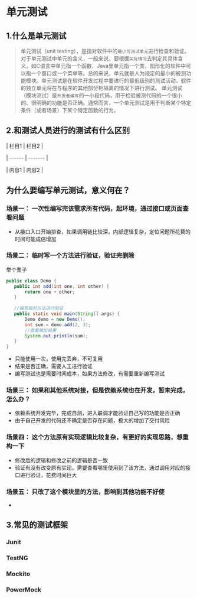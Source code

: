 # 单元测试 #
## 1.什么是单元测试 ##
> 单元测试（unit testing），是指对软件中的`最小可测试单元`进行检查和验证。
> 对于单元测试中单元的含义，一般来说，要根据`实际情况`去判定其具体含义，如C语言中单元指一个函数，Java里单元指一个类，图形化的软件中可以指一个窗口或一个菜单等。总的来说，单元就是人为规定的最小的被测功能模块。单元测试是在软件开发过程中要进行的最低级别的测试活动，软件的独立单元将在与程序的其他部分相隔离的情况下进行测试。
单元测试（模块测试）是`开发者编写`的一小段代码，用于检验被测代码的一个很小的、很明确的功能是否正确。通常而言，一个单元测试是用于判断某个特定条件（或者场景）下某个特定函数的行为。

## 2.和测试人员进行的测试有什么区别 ##

| 栏目1 | 栏目2 |

| ------ | ------- |

| 内容1 | 内容2 | 
 
 ## 为什么要编写单元测试，意义何在？ ##
 
 ### 场景一： 一次性编写完该需求所有代码，起环境，通过接口或页面查看问题 ###
 
 - 从接口入口开始排查，如果调用链比较深，内部逻辑复杂，定位问题所花费的时间可能成倍增加
 
 ### 场景二： 临时写一个方法进行验证，验证完删除 ###
 
 举个栗子
 ```java
public class Demo {
    public int add(int one, int other) {
        return one + other;
    }
    
    //编写临时方法进行验证
    public static void main(String[] args) {
        Demo demo = new Demo();
        int sum = demo.add(2, 3);
        //查看输出结果
        System.out.println(sum);
    }
}
 ```
 - 只能使用一次，使用完丢弃，不可复用
 - 结果是否正确，需要人工进行验证
 - 编写测试也是需要时间成本，如果方法修改，有需要重新编写测试
 
 ### 场景三： 如果和其他系统对接，但是依赖系统也在开发，暂未完成，怎么办？ ###
 
 - 依赖系统开发完毕，完成自测，进入联调才能验证自己写的功能是否正确
 - 由于自己开发的代码还不确定是否存在问题，极大的增加了交付风险
 
 ### 场景四： 这个方法原有实现逻辑比较复杂，有更好的实现思路，想重构一下 ###
 
 - 修改后的逻辑和修改之前的逻辑是否一致
 - 验证有没有改变原有实现，需要查看哪里使用到了该方法，通过调用对应的接口进行验证，花费时间巨大
 
 ### 场景五： 只改了这个模块里的方法，影响到其他功能不好使 ###

 -  
 
 ## 3.常见的测试框架 ##
 
 ### Junit ###
 
 ### TestNG ###
 
 ### Mockito ###
 
 ### PowerMock ###
 
